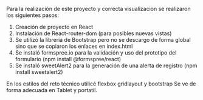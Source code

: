 Para la realización de este proyecto y correcta visualizacion se realizaron los siguientes pasos: 
1. Creación de proyecto en React
2. Instalación de React-router-dom (para posibles nuevas vistas)
3. Se utilizó la libreria de Bootstrap pero no se descargo de forma global sino que se copiaron los enlaces en index.html
4. Se instaló formspree.io para la validación y uso del prototipo del formulario (npm install @formspree/react)
5. Se instaló sweetAlert2 para la generación de una alerta de registro (npm install sweetalert2)


En los estilos del reto técnico utilicé flexbox gridlayout y bootstrap 
Se ve de forma adecuada en Tablet y portatil. 
